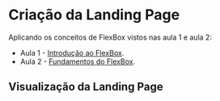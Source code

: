 # Criação da Landing Page
Aplicando os conceitos de FlexBox vistos nas aula 1 e aula 2:

* Aula 1 - [Introdução ao FlexBox](https://github.com/Iann-rst/HTML5-e-CSS/tree/main/Aula%201%20-%20Introdução%20ao%20Flexbox).
* Aula 2 - [Fundamentos do FlexBox](https://github.com/Iann-rst/HTML5-e-CSS/tree/main/Aula%202%20-%20Fundamentos%20do%20Flexbox).

## Visualização da Landing Page